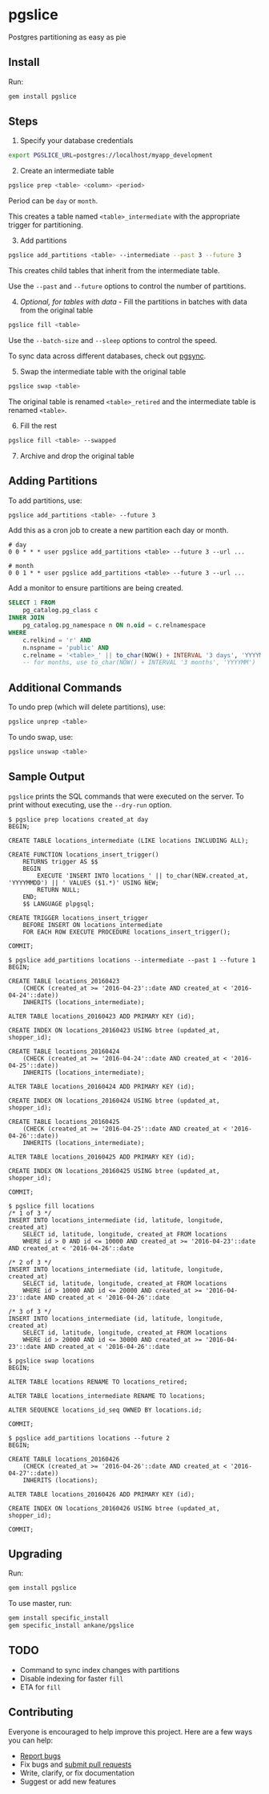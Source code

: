 # pgslice

Postgres partitioning as easy as pie

## Install

Run:

```sh
gem install pgslice
```

## Steps

1. Specify your database credentials

  ```sh
  export PGSLICE_URL=postgres://localhost/myapp_development
  ```

2. Create an intermediate table

  ```sh
  pgslice prep <table> <column> <period>
  ```

  Period can be `day` or `month`.

  This creates a table named `<table>_intermediate` with the appropriate trigger for partitioning.

3. Add partitions

  ```sh
  pgslice add_partitions <table> --intermediate --past 3 --future 3
  ```

  This creates child tables that inherit from the intermediate table.

  Use the `--past` and `--future` options to control the number of partitions.

4. *Optional, for tables with data* - Fill the partitions in batches with data from the original table

  ```sh
  pgslice fill <table>
  ```

  Use the `--batch-size` and `--sleep` options to control the speed.

  To sync data across different databases, check out [pgsync](https://github.com/ankane/pgsync).

5. Swap the intermediate table with the original table

  ```sh
  pgslice swap <table>
  ```

  The original table is renamed `<table>_retired` and the intermediate table is renamed `<table>`.

6. Fill the rest

  ```sh
  pgslice fill <table> --swapped
  ```

7. Archive and drop the original table

## Adding Partitions

To add partitions, use:

```sh
pgslice add_partitions <table> --future 3
```

Add this as a cron job to create a new partition each day or month.

```
# day
0 0 * * * user pgslice add_partitions <table> --future 3 --url ...

# month
0 0 1 * * user pgslice add_partitions <table> --future 3 --url ...
```

Add a monitor to ensure partitions are being created.

```sql
SELECT 1 FROM
    pg_catalog.pg_class c
INNER JOIN
    pg_catalog.pg_namespace n ON n.oid = c.relnamespace
WHERE
    c.relkind = 'r' AND
    n.nspname = 'public' AND
    c.relname = '<table>_' || to_char(NOW() + INTERVAL '3 days', 'YYYYMMDD')
    -- for months, use to_char(NOW() + INTERVAL '3 months', 'YYYYMM')
```

## Additional Commands

To undo prep (which will delete partitions), use:

```sh
pgslice unprep <table>
```

To undo swap, use:

```sh
pgslice unswap <table>
```

## Sample Output

`pgslice` prints the SQL commands that were executed on the server. To print without executing, use the `--dry-run` option.

```console
$ pgslice prep locations created_at day
BEGIN;

CREATE TABLE locations_intermediate (LIKE locations INCLUDING ALL);

CREATE FUNCTION locations_insert_trigger()
    RETURNS trigger AS $$
    BEGIN
        EXECUTE 'INSERT INTO locations_' || to_char(NEW.created_at, 'YYYYMMDD') || ' VALUES ($1.*)' USING NEW;
        RETURN NULL;
    END;
    $$ LANGUAGE plpgsql;

CREATE TRIGGER locations_insert_trigger
    BEFORE INSERT ON locations_intermediate
    FOR EACH ROW EXECUTE PROCEDURE locations_insert_trigger();

COMMIT;
```

```console
$ pgslice add_partitions locations --intermediate --past 1 --future 1
BEGIN;

CREATE TABLE locations_20160423
    (CHECK (created_at >= '2016-04-23'::date AND created_at < '2016-04-24'::date))
    INHERITS (locations_intermediate);

ALTER TABLE locations_20160423 ADD PRIMARY KEY (id);

CREATE INDEX ON locations_20160423 USING btree (updated_at, shopper_id);

CREATE TABLE locations_20160424
    (CHECK (created_at >= '2016-04-24'::date AND created_at < '2016-04-25'::date))
    INHERITS (locations_intermediate);

ALTER TABLE locations_20160424 ADD PRIMARY KEY (id);

CREATE INDEX ON locations_20160424 USING btree (updated_at, shopper_id);

CREATE TABLE locations_20160425
    (CHECK (created_at >= '2016-04-25'::date AND created_at < '2016-04-26'::date))
    INHERITS (locations_intermediate);

ALTER TABLE locations_20160425 ADD PRIMARY KEY (id);

CREATE INDEX ON locations_20160425 USING btree (updated_at, shopper_id);

COMMIT;
```

```console
$ pgslice fill locations
/* 1 of 3 */
INSERT INTO locations_intermediate (id, latitude, longitude, created_at)
    SELECT id, latitude, longitude, created_at FROM locations
    WHERE id > 0 AND id <= 10000 AND created_at >= '2016-04-23'::date AND created_at < '2016-04-26'::date

/* 2 of 3 */
INSERT INTO locations_intermediate (id, latitude, longitude, created_at)
    SELECT id, latitude, longitude, created_at FROM locations
    WHERE id > 10000 AND id <= 20000 AND created_at >= '2016-04-23'::date AND created_at < '2016-04-26'::date

/* 3 of 3 */
INSERT INTO locations_intermediate (id, latitude, longitude, created_at)
    SELECT id, latitude, longitude, created_at FROM locations
    WHERE id > 20000 AND id <= 30000 AND created_at >= '2016-04-23'::date AND created_at < '2016-04-26'::date
```

```console
$ pgslice swap locations
BEGIN;

ALTER TABLE locations RENAME TO locations_retired;

ALTER TABLE locations_intermediate RENAME TO locations;

ALTER SEQUENCE locations_id_seq OWNED BY locations.id;

COMMIT;
```

```console
$ pgslice add_partitions locations --future 2
BEGIN;

CREATE TABLE locations_20160426
    (CHECK (created_at >= '2016-04-26'::date AND created_at < '2016-04-27'::date))
    INHERITS (locations);

ALTER TABLE locations_20160426 ADD PRIMARY KEY (id);

CREATE INDEX ON locations_20160426 USING btree (updated_at, shopper_id);

COMMIT;
```

## Upgrading

Run:

```sh
gem install pgslice
```

To use master, run:

```sh
gem install specific_install
gem specific_install ankane/pgslice
```

## TODO

- Command to sync index changes with partitions
- Disable indexing for faster `fill`
- ETA for `fill`

## Contributing

Everyone is encouraged to help improve this project. Here are a few ways you can help:

- [Report bugs](https://github.com/ankane/pgslice/issues)
- Fix bugs and [submit pull requests](https://github.com/ankane/pgslice/pulls)
- Write, clarify, or fix documentation
- Suggest or add new features

